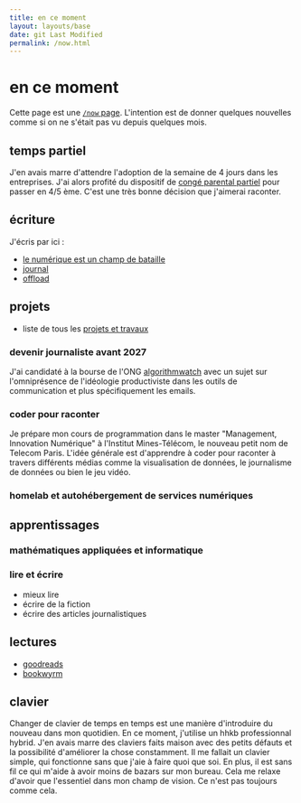 ```yaml
---
title: en ce moment
layout: layouts/base
date: git Last Modified
permalink: /now.html
---
```


# en ce moment

Cette page est une [`/now` page](https://encemoment.site/).
L'intention est de donner quelques nouvelles comme si on ne s'était pas vu depuis quelques mois.

## temps partiel

J'en avais marre d'attendre l'adoption de la semaine de 4 jours dans les entreprises.
J'ai alors profité du dispositif de [congé parental partiel] pour passer en 4/5 ème.
C'est une très bonne décision que j'aimerai raconter.

[congé parental partiel]: https://www.service-public.fr/particuliers/vosdroits/F2332

## écriture

J'écris par ici :

- [le numérique est un champ de bataille](https://write.apreslanu.it/tk/)
- [journal](/journal/)
- [offload](https://write.apreslanu.it/offload/)

## projets

- liste de tous les [projets et travaux](/projets/)

### devenir journaliste avant 2027

J'ai candidaté à la bourse de l'ONG [algorithmwatch](https://algorithmwatch.org/en/) avec un sujet sur l'omniprésence de l'idéologie productiviste dans les outils de communication et plus spécifiquement les emails.

### coder pour raconter

Je prépare mon cours de programmation dans le master "Management, Innovation Numérique" à l'Institut Mines-Télécom, le nouveau petit nom de Telecom Paris.
L'idée générale est d'apprendre à coder pour raconter à travers différents médias comme la visualisation de données, le journalisme de données ou bien le jeu vidéo.

### homelab et autohébergement de services numériques


## apprentissages

### mathématiques appliquées et informatique

### lire et écrire

- mieux lire
- écrire de la fiction
- écrire des articles journalistiques

## lectures

- [goodreads](https://www.goodreads.com/user_challenges/46907962)
- [bookwyrm](https://lire.boitam.eu/)

## clavier

Changer de clavier de temps en temps est une manière d'introduire du nouveau dans mon quotidien.
En ce moment, j'utilise un hhkb professionnal hybrid.
J'en avais marre des claviers faits maison avec des petits défauts et la possibilité d'améliorer la chose constamment.
Il me fallait un clavier simple, qui fonctionne sans que j'aie à faire quoi que soi.
En plus, il est sans fil ce qui m'aide à avoir moins de bazars sur mon bureau.
Cela me relaxe d'avoir que l'essentiel dans mon champ de vision.
Ce n'est pas toujours comme cela.
